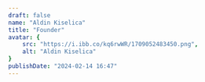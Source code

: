 ```yaml
---
draft: false
name: "Aldin Kiselica"
title: "Founder"
avatar: {
    src: "https://i.ibb.co/kq6rwWR/1709052483450.png",
    alt: "Aldin Kiselica"
}
publishDate: "2024-02-14 16:47"
---
```

